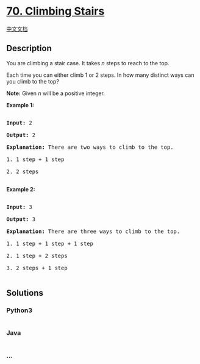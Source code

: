 # [70. Climbing Stairs](https://leetcode.com/problems/climbing-stairs)

[中文文档](/solution/0000-0099/0070.Climbing%20Stairs/README.md)

## Description
<p>You are climbing a stair case. It takes <em>n</em> steps to reach to the top.</p>



<p>Each time you can either climb 1 or 2 steps. In how many distinct ways can you climb to the top?</p>



<p><strong>Note:</strong> Given <em>n</em> will be a positive integer.</p>



<p><strong>Example 1:</strong></p>



<pre>

<strong>Input:</strong> 2

<strong>Output:</strong> 2

<strong>Explanation:</strong> There are two ways to climb to the top.

1. 1 step + 1 step

2. 2 steps

</pre>



<p><strong>Example 2:</strong></p>



<pre>

<strong>Input:</strong> 3

<strong>Output:</strong> 3

<strong>Explanation:</strong> There are three ways to climb to the top.

1. 1 step + 1 step + 1 step

2. 1 step + 2 steps

3. 2 steps + 1 step

</pre>




## Solutions


<!-- tabs:start -->

### **Python3**

```python

```

### **Java**

```java

```

### **...**
```

```

<!-- tabs:end -->